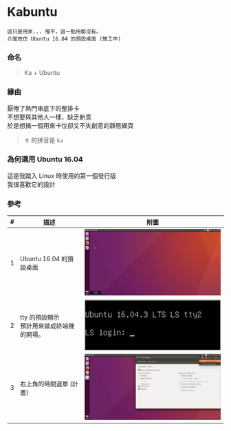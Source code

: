 Kabuntu
===============
```
這只是用來... 喔不，這一點用都沒有。
介面效仿 Ubuntu 16.04 的預設桌面 (施工中)
```
### 命名
> Ka + Ubuntu

### 緣由
厭倦了熱門串底下的整排卡  
不想要與其他人一樣，缺乏新意  
於是想搞一個用來卡位卻又不失創意的靜態網頁  
> `卡` 的拼音是 `ka`

### 為何選用 Ubuntu 16.04
這是我踏入 Linux 時使用的第一個發行版  
我很喜歡它的設計

### 參考
|#|描述|附圖|
|----|----|----
|1|Ubuntu 16.04 的預設桌面|<img src="refs/UbuntuGNOME.png" width="480">|
|2|tty 的預設顯示<br>預計用來做成終端機的開場。|<img src="refs/tty.png" width="480">|
|3|右上角的時間選單 (計畫)|<img src="refs/rt_time.png" width="480">|